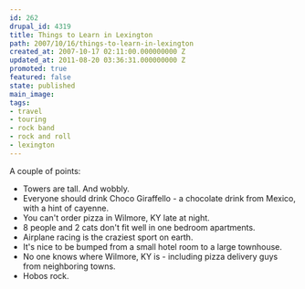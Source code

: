 ```yaml
---
id: 262
drupal_id: 4319
title: Things to Learn in Lexington
path: 2007/10/16/things-to-learn-in-lexington
created_at: 2007-10-17 02:11:00.000000000 Z
updated_at: 2011-08-20 03:36:31.000000000 Z
promoted: true
featured: false
state: published
main_image: 
tags:
- travel
- touring
- rock band
- rock and roll
- lexington
---
```

A couple of points:<br /><ul><li>Towers are tall. And wobbly.<br /></li><li>Everyone should drink Choco Giraffello - a chocolate drink from Mexico, with a hint of cayenne.<br /></li><li>You can't order pizza in Wilmore, KY late at night.</li><li>8 people and 2 cats don't fit well in one bedroom apartments.</li><li>Airplane racing is the craziest sport on earth.</li><li>It's nice to be bumped from a small hotel room to a large townhouse.<br /></li><li>No one knows where Wilmore, KY is - including pizza delivery guys from neighboring towns.</li><li>Hobos rock.</li></ul>
